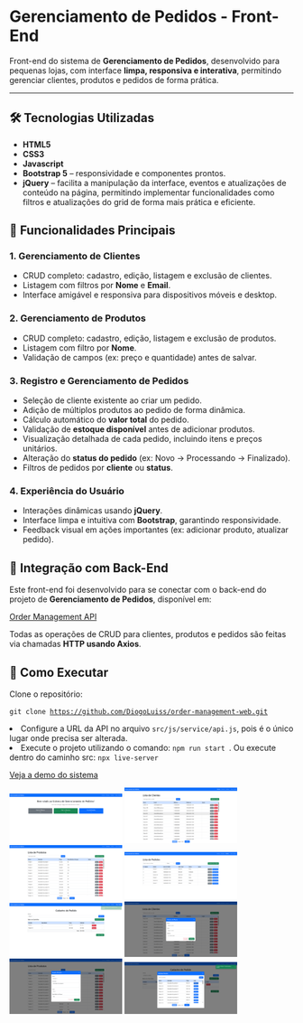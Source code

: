 # Gerenciamento de Pedidos - Front-End

Front-end do sistema de **Gerenciamento de Pedidos**, desenvolvido para pequenas lojas, com interface **limpa, responsiva e interativa**, permitindo gerenciar clientes, produtos e pedidos de forma prática.

---

## 🛠 Tecnologias Utilizadas

- **HTML5** 
- **CSS3**
- **Javascript**
- **Bootstrap 5** – responsividade e componentes prontos.  
- **jQuery** – facilita a manipulação da interface, eventos e atualizações de conteúdo na página, permitindo implementar funcionalidades como filtros e atualizações do grid de forma mais prática e eficiente.


## 🎯 Funcionalidades Principais

### 1. Gerenciamento de Clientes
- CRUD completo: cadastro, edição, listagem e exclusão de clientes.  
- Listagem com filtros por **Nome** e **Email**.  
- Interface amigável e responsiva para dispositivos móveis e desktop.

### 2. Gerenciamento de Produtos
- CRUD completo: cadastro, edição, listagem e exclusão de produtos.  
- Listagem com filtro por **Nome**.  
- Validação de campos (ex: preço e quantidade) antes de salvar.  

### 3. Registro e Gerenciamento de Pedidos
- Seleção de cliente existente ao criar um pedido.  
- Adição de múltiplos produtos ao pedido de forma dinâmica.  
- Cálculo automático do **valor total** do pedido.  
- Validação de **estoque disponível** antes de adicionar produtos.  
- Visualização detalhada de cada pedido, incluindo itens e preços unitários.  
- Alteração do **status do pedido** (ex: Novo → Processando → Finalizado).  
- Filtros de pedidos por **cliente** ou **status**.  

### 4. Experiência do Usuário
- Interações dinâmicas usando **jQuery**.  
- Interface limpa e intuitiva com **Bootstrap**, garantindo responsividade.  
- Feedback visual em ações importantes (ex: adicionar produto, atualizar pedido).  

## 🔗 Integração com Back-End

Este front-end foi desenvolvido para se conectar com o back-end do projeto de **Gerenciamento de Pedidos**, disponível em:

[Order Management API](https://github.com/DiogoLuiss/order-management-api)

Todas as operações de CRUD para clientes, produtos e pedidos são feitas via chamadas **HTTP usando Axios**.

## 🚀 Como Executar

Clone o repositório:
    <pre><code>git clone https://github.com/DiogoLuiss/order-management-web.git</code></pre>
    
  <li>Configure a URL da API no arquivo <code>src/js/service/api.js</code>, pois é o único lugar onde precisa ser alterada.</li>
  <li>Execute o projeto utilizando o comando: <code>npm run start </code>. Ou execute dentro do caminho src: <code>npx live-server</code></li>


<!-- Link para o vídeo -->
<p>
  <a href="./assets/demo.mp4" target="_blank">Veja a demo do sistema</a>
</p>

<!-- Galeria de imagens do projeto -->
<div class="project-gallery">
  <img src="./assets/imgProject1.png" alt="Projeto 1" width="200">
  <img src="./assets/imgProject2.png" alt="Projeto 2" width="200">
  <img src="./assets/imgProject3.png" alt="Projeto 3" width="200">
  <img src="./assets/imgProject4.png" alt="Projeto 4" width="200">
  <img src="./assets/imgProject5.png" alt="Projeto 5" width="200">
  <img src="./assets/imgProject6.png" alt="Projeto 6" width="200">
  <img src="./assets/imgProject7.png" alt="Projeto 7" width="200">
  <img src="./assets/imgProject8.png" alt="Projeto 8" width="200">
</div>